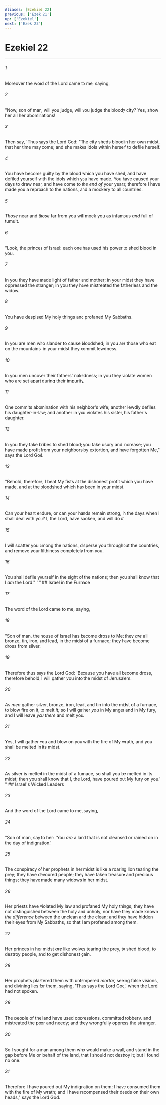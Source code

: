 ```yaml
---
Aliases: [Ezekiel 22]
previous: ['Ezek 21']
up: ['Ezekiel']
next: ['Ezek 23']
---
```

# Ezekiel 22

***


###### 1 
Moreover the word of the Lord came to me, saying, 

###### 2 
"Now, son of man, will you judge, will you judge the bloody city? Yes, show her all her abominations! 

###### 3 
Then say, 'Thus says the Lord God: "The city sheds blood in her own midst, that her time may come; and she makes idols within herself to defile herself. 

###### 4 
You have become guilty by the blood which you have shed, and have defiled yourself with the idols which you have made. You have caused your days to draw near, and have come to _the end of_ your years; therefore I have made you a reproach to the nations, and a mockery to all countries. 

###### 5 
_Those_ near and _those_ far from you will mock you as infamous _and_ full of tumult. 

###### 6 
"Look, the princes of Israel: each one has used his power to shed blood in you. 

###### 7 
In you they have made light of father and mother; in your midst they have oppressed the stranger; in you they have mistreated the fatherless and the widow. 

###### 8 
You have despised My holy things and profaned My Sabbaths. 

###### 9 
In you are men who slander to cause bloodshed; in you are those who eat on the mountains; in your midst they commit lewdness. 

###### 10 
In you men uncover their fathers' nakedness; in you they violate women who are set apart during their impurity. 

###### 11 
One commits abomination with his neighbor's wife; another lewdly defiles his daughter-in-law; and another in you violates his sister, his father's daughter. 

###### 12 
In you they take bribes to shed blood; you take usury and increase; you have made profit from your neighbors by extortion, and have forgotten Me," says the Lord God. 

###### 13 
"Behold, therefore, I beat My fists at the dishonest profit which you have made, and at the bloodshed which has been in your midst. 

###### 14 
Can your heart endure, or can your hands remain strong, in the days when I shall deal with you? I, the Lord, have spoken, and will do _it._ 

###### 15 
I will scatter you among the nations, disperse you throughout the countries, and remove your filthiness completely from you. 

###### 16 
You shall defile yourself in the sight of the nations; then you shall know that I _am_ the Lord." ' " ## Israel in the Furnace 

###### 17 
The word of the Lord came to me, saying, 

###### 18 
"Son of man, the house of Israel has become dross to Me; they _are_ all bronze, tin, iron, and lead, in the midst of a furnace; they have become dross from silver. 

###### 19 
Therefore thus says the Lord God: 'Because you have all become dross, therefore behold, I will gather you into the midst of Jerusalem. 

###### 20 
_As men_ gather silver, bronze, iron, lead, and tin into the midst of a furnace, to blow fire on it, to melt _it;_ so I will gather _you_ in My anger and in My fury, and I will leave _you there_ and melt you. 

###### 21 
Yes, I will gather you and blow on you with the fire of My wrath, and you shall be melted in its midst. 

###### 22 
As silver is melted in the midst of a furnace, so shall you be melted in its midst; then you shall know that I, the Lord, have poured out My fury on you.' " ## Israel's Wicked Leaders 

###### 23 
And the word of the Lord came to me, saying, 

###### 24 
"Son of man, say to her: 'You _are_ a land that is not cleansed or rained on in the day of indignation.' 

###### 25 
The conspiracy of her prophets in her midst is like a roaring lion tearing the prey; they have devoured people; they have taken treasure and precious things; they have made many widows in her midst. 

###### 26 
Her priests have violated My law and profaned My holy things; they have not distinguished between the holy and unholy, nor have they made known _the difference_ between the unclean and the clean; and they have hidden their eyes from My Sabbaths, so that I am profaned among them. 

###### 27 
Her princes in her midst _are_ like wolves tearing the prey, to shed blood, to destroy people, and to get dishonest gain. 

###### 28 
Her prophets plastered them with untempered _mortar,_ seeing false visions, and divining lies for them, saying, 'Thus says the Lord God,' when the Lord had not spoken. 

###### 29 
The people of the land have used oppressions, committed robbery, and mistreated the poor and needy; and they wrongfully oppress the stranger. 

###### 30 
So I sought for a man among them who would make a wall, and stand in the gap before Me on behalf of the land, that I should not destroy it; but I found no one. 

###### 31 
Therefore I have poured out My indignation on them; I have consumed them with the fire of My wrath; and I have recompensed their deeds on their own heads," says the Lord God.
